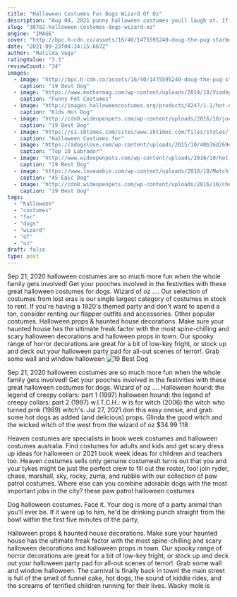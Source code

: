 ```yaml
---
title: "Halloween Costumes For Dogs Wizard Of Oz"
description: "Aug 04, 2021 punny halloween costumes youll laugh at. If youre searching for a clever, ironic, and all-around funny halloween costume this year, these creative minds have you"
slug: "30782-halloween-costumes-dogs-wizard-oz"
engine: "IMAGE"
cover: "http://bpc.h-cdn.co/assets/16/40/1475595240-doug-the-pug-starbucks-coffee-dog-halloween-costume.jpg"
date: "2021-09-23T04:34:15.667Z"
author: "Matilda Vega"
ratingValue: "3.3"
reviewCount: "34"
images:
  - image: "http://bpc.h-cdn.co/assets/16/40/1475595240-doug-the-pug-starbucks-coffee-dog-halloween-costume.jpg"
    caption: "19 Best Dog"
  - image: "https://www.mothermag.com/wp-content/uploads/2014/10/Viadhgate.jpg"
    caption: "Funny Pet Costumes"
  - image: "http://images.halloweencostumes.org/products/8247/1-1/hot-dog-kids-costume.jpg"
    caption: "Kids Hot Dog"
  - image: "http://cdn0.wideopenpets.com/wp-content/uploads/2016/10/jockey.jpg"
    caption: "19 Best Dog"
  - image: "https://s1.ibtimes.com/sites/www.ibtimes.com/files/styles/lg/public/2011/10/26/180062-two-pug-dogs-dressed-up-as-dorothy-and-the-tin-man-from-the-movie-wiza.jpg"
    caption: "Halloween Costumes for"
  - image: "https://adogslove.com/wp-content/uploads/2015/10/40b36d269e5af6ee5844eb503515aeee.jpg"
    caption: "Top 10 Labrador"
  - image: "http://www.wideopenpets.com/wp-content/uploads/2016/10/hot-dog.jpg"
    caption: "19 Best Dog"
  - image: "https://www.loveambie.com/wp-content/uploads/2018/10/Matching-Dog-And-Owner-Halloween-Costumes-DIY-Dog-Halloween-costumes.jpg"
    caption: "45 Epic Dog"
  - image: "http://cdn0.wideopenpets.com/wp-content/uploads/2016/10/chef.jpg"
    caption: "19 Best Dog"
tags:
  - "halloween"
  - "costumes"
  - "for"
  - "dogs"
  - "wizard"
  - "of"
  - "oz"
draft: false
type: post
---
```


Sep 21, 2020 halloween costumes are so much more fun when the whole family gets involved!  Get your pooches involved in the festivities with these great halloween costumes for dogs. Wizard of oz .... Our selection of costumes from lost eras is our single largest category of costumes in stock to rent. If you're having a 1920's themed party and don't want to spend a ton, consider renting our flapper outfits and accessories. Other popular costumes. Halloween props & haunted house decorations. Make sure your haunted house has the ultimate freak factor with the most spine-chilling and scary halloween decorations and halloween props in town. Our spooky range of horror decorations are great for a bit of low-key fright, or stock up and deck out your halloween party pad for all-out scenes of terror!. Grab some wall and window halloween
![19 Best Dog](http://cdn0.wideopenpets.com/wp-content/uploads/2016/10/jockey.jpg "19 Best Dog")

Sep 21, 2020 halloween costumes are so much more fun when the whole family gets involved!  Get your pooches involved in the festivities with these great halloween costumes for dogs. Wizard of oz .... Halloween hound: the legend of creepy collars: part 1 (1997) halloween hound: the legend of creepy collars: part 2 (1997) w.I.T.C.H.: w is for witch (2006) the witch who turned pink (1989) witch&#39;s. Jul 27, 2021 don this easy onesie, and grab some hot dogs as added (and delicious) props.  Glinda the good witch and the wicked witch of the west from the wizard of oz $34.99 118
<!--inArticleAds-->

<!--galleryOne-->

Heaven costumes are specialists in book week costumes and halloween costumes australia. Find costumes for adults and kids and get scary dress up ideas for halloween or 2021 book week ideas for children and teachers too. Heaven costumes sells only genuine costumesIt turns out that you and your tykes might be just the perfect crew to fill out the roster, too! join ryder, chase, marshall, sky, rocky, zuma, and rubble with our collection of paw patrol costumes. Where else can you combine adorable dogs with the most important jobs in the city? these paw patrol halloween costumes
<!--inArticleAds-->

<!--galleryTwo-->

Dog halloween costumes. Face it. Your dog is more of a party animal than you'll ever be. If it were up to him, he'd be drinking punch straight from the bowl within the first five minutes of the party,
<!--galleryThree-->

Halloween props & haunted house decorations. Make sure your haunted house has the ultimate freak factor with the most spine-chilling and scary halloween decorations and halloween props in town. Our spooky range of horror decorations are great for a bit of low-key fright, or stock up and deck out your halloween party pad for all-out scenes of terror!. Grab some wall and window halloween. The carnival is finally back in town! the main street is full of the smell of funnel cake, hot dogs, the sound of kiddie rides, and the screams of terrified children running for their lives. Wacky mole is